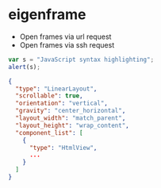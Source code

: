 # eigenframe

* Open frames via url request 
* Open frames via ssh request

```javascript
var s = "JavaScript syntax highlighting";
alert(s);
```

```json
{
  "type": "LinearLayout",
  "scrollable": true,
  "orientation": "vertical",
  "gravity": "center_horizontal",
  "layout_width": "match_parent",
  "layout_height": "wrap_content",
  "component_list": [
    {
      "type": "HtmlView",
      ...
    }
  ]
}
```
